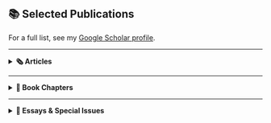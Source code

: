 ## 📚 Selected Publications

For a full list, see my [Google Scholar profile](https://scholar.google.com/citations?user=8jtmeYUAAAAJ&hl=en).

---

<details>
<summary><strong>🗞️ Articles</strong></summary>

![pub5](pub5.png){:width="200px"}  
**[The ‘Ambroise Affair’: White Women, Black Men, and the Limits of Métissage in Revolution-Era Réunion](https://drive.google.com/file/d/13HDaWQDQkAgnthVORFdYn4tqqhlsAguF/view?usp=sharing)**

![pub1](pub1.png){:width="200px"}  
**[Église, État, et Esclavage : Les familles vendues comme « biens nationaux »...](https://www.portail-esclavage-reunion.fr/documentaires/l-esclavage/leglise-et-lesclavage/eglise-etat-et-esclavage-les-familles-vendues-comme-biens-nationaux-a-lile-de-la-reunion-pendant-la-revolution-francaise/)**

![pub0](pub0.jpg){:width="200px"}  
**[Looking for “Petit Jean”: Legacies of French-Colonial Louisiana in Arkansas](https://64parishes.org/looking-for-petit-jean)**

</details>

---

<details>
<summary><strong>📘 Book Chapters</strong></summary>

![pub2](pub2.png){:width="200px"}  
**[Gender, Family, and Social Control...](https://drive.google.com/file/d/1wrS2phtMkgjha5g6sPnsUbgIQzGT8S3Z/view?usp=sharing)**

![pub3](pub3.png){:width="200px"}  
**[‘Free and Naturalized Frenchwomen’...](https://drive.google.com/file/d/1ro_OSNdbyXvhlbsgDIOxa0Bu_vPYurnD/view?usp=sharing)**

![pub7](pub7.png){:width="200px"}  
**[‘A Thousand Prejudices’...](https://drive.google.com/file/d/11tlLSyZsk0CGviQG3r8ItdsuyUudYvXS/view?usp=sharing)**

</details>

---

<details>
<summary><strong>📑 Essays & Special Issues</strong></summary>

![pub0](pub0.png){:width="200px"}  
**[Gender in Slave and Post-Emancipation Societies](https://doi.org/10.4000/11oa3)**

![pub4](pub4.png){:width="200px"}  
**[France and its Empire in the Indian Ocean](https://drive.google.com/file/d/1E-aXR8FHurDIJGhWrcERDPEunQA0EhkR/view?usp=sharing)**

![pub6](pub6.png){:width="200px"}  
**[Instructions du Ministère de la Marine...](https://www.cairn.info/revue-outre-mers-2015-2-page-285.htm)**

</details>

